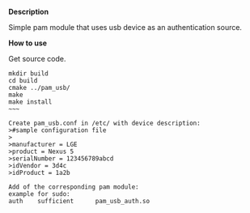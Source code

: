 **Description**

Simple pam module that uses usb device as an authentication source.

**How to use**

Get source code.

~~~~
mkdir build
cd build
cmake ../pam_usb/
make
make install
~~~

Create pam_usb.conf in /etc/ with device description:
>#sample configuration file
>
>manufacturer = LGE
>product = Nexus 5
>serialNumber = 123456789abcd
>idVendor = 3d4c
>idProduct = 1a2b

Add of the corresponding pam module:
example for sudo:
auth    sufficient      pam_usb_auth.so

